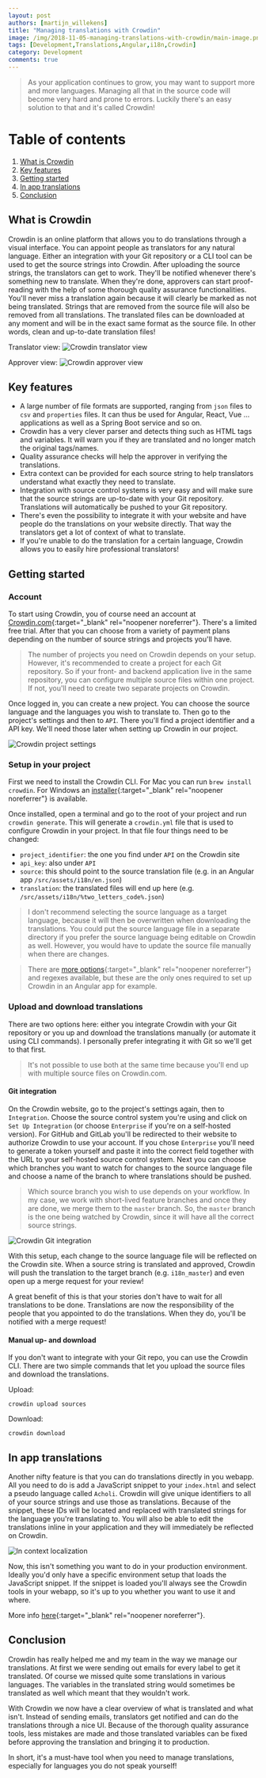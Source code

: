 ```yaml
---
layout: post
authors: [martijn_willekens]
title: "Managing translations with Crowdin"
image: /img/2018-11-05-managing-translations-with-crowdin/main-image.png
tags: [Development,Translations,Angular,i18n,Crowdin]
category: Development
comments: true
---
```


> As your application continues to grow, you may want to support more and more languages.
> Managing all that in the source code will become very hard and prone to errors.
> Luckily there's an easy solution to that and it's called Crowdin!

# Table of contents
1. [What is Crowdin](#what-is-crowdin)
2. [Key features](#key-features)
3. [Getting started](#getting-started)
4. [In app translations](#in-app-translations)
5. [Conclusion](#conclusion)

## What is Crowdin
Crowdin is an online platform that allows you to do translations through a visual interface.
You can appoint people as translators for any natural language.
Either an integration with your Git repository or a CLI tool can be used to get the source strings into Crowdin.
After uploading the source strings, the translators can get to work.
They'll be notified whenever there's something new to translate.
When they're done, approvers can start proof-reading with the help of some thorough quality assurance functionalities.
You'll never miss a translation again because it will clearly be marked as not being translated.
Strings that are removed from the source file will also be removed from all translations.
The translated files can be downloaded at any moment and will be in the exact same format as the source file.
In other words, clean and up-to-date translation files!

Translator view:
<img class="image fit" style="margin:0px auto; max-width: 1422px;" alt="Crowdin translator view" src="/img/2018-11-05-managing-translations-with-crowdin/translator_mode.png">

Approver view:
<img class="image fit" style="margin:0px auto; max-width: 1439px;" alt="Crowdin approver view" src="/img/2018-11-05-managing-translations-with-crowdin/approver_mode.png">

## Key features
* A large number of file formats are supported, ranging from `json` files to `csv` and `properties` files.
It can thus be used for Angular, React, Vue ... applications as well as a Spring Boot service and so on.
* Crowdin has a very clever parser and detects thing such as HTML tags and variables.
It will warn you if they are translated and no longer match the original tags/names.
* Quality assurance checks will help the approver in verifying the translations.
* Extra context can be provided for each source string to help translators understand what exactly they need to translate.
* Integration with source control systems is very easy and will make sure that the source strings are up-to-date with your Git repository. 
Translations will automatically be pushed to your Git repository.
* There's even the possibility to integrate it with your website and have people do the translations on your website directly.
That way the translators get a lot of context of what to translate.
* If you're unable to do the translation for a certain language, 
Crowdin allows you to easily hire professional translators!

## Getting started
### Account
To start using Crowdin, you of course need an account at [Crowdin.com](https://crowdin.com){:target="_blank" rel="noopener noreferrer"}. 
There's a limited free trial. 
After that you can choose from a variety of payment plans depending on the number of source strings and projects you'll have.
> The number of projects you need on Crowdin depends on your setup.
> However, it's recommended to create a project for each Git repository.
> So if your front- and backend application live in the same repository, you can configure multiple source files within one project.
> If not, you'll need to create two separate projects on Crowdin.

Once logged in, you can create a new project. 
You can choose the source language and the languages you wish to translate to. 
Then go to the project's settings and then to `API`.
There you'll find a project identifier and a API key. 
We'll need those later when setting up Crowdin in our project.

<img class="image fit" style="margin:0px auto; max-width: 744px;" alt="Crowdin project settings" src="/img/2018-11-05-managing-translations-with-crowdin/languages.png">

### Setup in your project
First we need to install the Crowdin CLI. 
For Mac you can run `brew install crowdin`. 
For Windows an [installer](https://support.crowdin.com/cli-tool/){:target="_blank" rel="noopener noreferrer"} is available.

Once installed, open a terminal and go to the root of your project and run `crowdin generate`.
This will generate a `crowdin.yml` file that is used to configure Crowdin in your project.
In that file four things need to be changed:
* `project_identifier`: the one you find under `API` on the Crowdin site
* `api_key`: also under `API`
* `source`: this should point to the source translation file (e.g. in an Angular app `/src/assets/i18n/en.json`)
* `translation`: the translated files will end up here (e.g. `/src/assets/i18n/%two_letters_code%.json`)

> I don't recommend selecting the source language as a target language, because it will then be overwritten when downloading the translations.
> You could put the source language file in a separate directory if you prefer the source language being editable on Crowdin as well.
> However, you would have to update the source file manually when there are changes.

> There are [more options](https://support.crowdin.com/configuration-file/){:target="_blank" rel="noopener noreferrer"} and regexes available, but these are the only ones required to set up Crowdin in an Angular app for example.

### Upload and download translations
There are two options here: either you integrate Crowdin with your Git repository or you up and download the translations manually (or automate it using CLI commands).
I personally prefer integrating it with Git so we'll get to that first.
> It's not possible to use both at the same time because you'll end up with multiple source files on Crowdin.com.

#### Git integration
On the Crowdin website, go to the project's settings again, then to `Integration`.
Choose the source control system you're using and click on `Set Up Integration` (or choose `Enterprise` if you're on a self-hosted version).
For GitHub and GitLab you'll be redirected to their website to authorize Crowdin to use your account.
If you chose `Enterprise` you'll need to generate a token yourself and paste it into the correct field together with the URL to your self-hosted source control system.
Next you can choose which branches you want to watch for changes to the source language file and choose a name of the branch to where translations should be pushed.
> Which source branch you wish to use depends on your workflow. 
> In my case, we work with short-lived feature branches and once they are done, we merge them to the `master` branch.
> So, the `master` branch is the one being watched by Crowdin, since it will have all the correct source strings.

<img class="image fit" style="margin:0px auto; max-width: 903px;" alt="Crowdin Git integration" src="/img/2018-11-05-managing-translations-with-crowdin/git_integration.png">

With this setup, each change to the source language file will be reflected on the Crowdin site.
When a source string is translated and approved, Crowdin will push the translation to the target branch (e.g. `i18n_master`) and even open up a merge request for your review!

A great benefit of this is that your stories don't have to wait for all translations to be done.
Translations are now the responsibility of the people that you appointed to do the translations.
When they do, you'll be notified with a merge request!

#### Manual up- and download
If you don't want to integrate with your Git repo, you can use the Crowdin CLI.
There are two simple commands that let you upload the source files and download the translations.

Upload: 
```
crowdin upload sources
```

Download: 
```
crowdin download
```

## In app translations
Another nifty feature is that you can do translations directly in you webapp.
All you need to do is add a JavaScript snippet to your `index.html` and select a pseudo language called `Acholi`.
Crowdin will give unique identifiers to all of your source strings and use those as translations.
Because of the snippet, these IDs will be located and replaced with translated strings for the language you're translating to.
You will also be able to edit the translations inline in your application and they will immediately be reflected on Crowdin.

<img class="image fit" style="margin:0px auto; max-width: 960px;" alt="In context localization" src="/img/2018-11-05-managing-translations-with-crowdin/in_context_animation.gif">

Now, this isn't something you want to do in your production environment.
Ideally you'd only have a specific environment setup that loads the JavaScript snippet.
If the snippet is loaded you'll always see the Crowdin tools in your webapp,
so it's up to you whether you want to use it and where.

More info [here](https://support.crowdin.com/in-context-localization/){:target="_blank" rel="noopener noreferrer"}.

## Conclusion
Crowdin has really helped me and my team in the way we manage our translations.
At first we were sending out emails for every label to get it translated.
Of course we missed quite some translations in various languages.
The variables in the translated string would sometimes be translated as well which meant that they wouldn't work.

With Crowdin we now have a clear overview of what is translated and what isn't.
Instead of sending emails, translators get notified and can do the translations through a nice UI.
Because of the thorough quality assurance tools, less mistakes are made and those translated variables can be fixed before approving the translation and bringing it to production.

In short, it's a must-have tool when you need to manage translations, especially for languages you do not speak yourself!
